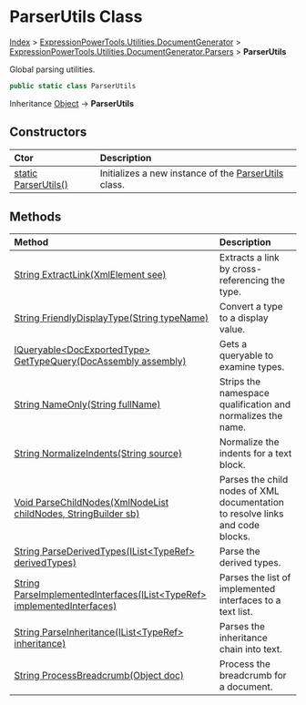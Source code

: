 ﻿# ParserUtils Class

[Index](../index.md) > [ExpressionPowerTools.Utilities.DocumentGenerator](ExpressionPowerTools.Utilities.DocumentGenerator.a.md) > [ExpressionPowerTools.Utilities.DocumentGenerator.Parsers](ExpressionPowerTools.Utilities.DocumentGenerator.Parsers.n.md) > **ParserUtils**

Global parsing utilities.

```csharp
public static class ParserUtils
```

Inheritance [Object](https://docs.microsoft.com/dotnet/api/system.object) → **ParserUtils**

## Constructors

| Ctor | Description |
| :-- | :-- |
| [static ParserUtils()](ExpressionPowerTools.Utilities.DocumentGenerator.Parsers.ParserUtils.ctor.md#static-parserutils) | Initializes a new instance of the [ParserUtils](ExpressionPowerTools.Utilities.DocumentGenerator.Parsers.ParserUtils.cs.md) class. |
## Methods

| Method | Description |
| :-- | :-- |
| [String ExtractLink(XmlElement see)](ParserUtils-ExtractLink.m.md) | Extracts a link by cross-referencing the type. |
| [String FriendlyDisplayType(String typeName)](ParserUtils-FriendlyDisplayType.m.md) | Convert a type to a display value. |
| [IQueryable&lt;DocExportedType> GetTypeQuery(DocAssembly assembly)](ParserUtils-GetTypeQuery.m.md) | Gets a queryable to examine types. |
| [String NameOnly(String fullName)](ParserUtils-NameOnly.m.md) | Strips the namespace qualification and normalizes the name. |
| [String NormalizeIndents(String source)](ParserUtils-NormalizeIndents.m.md) | Normalize the indents for a text block. |
| [Void ParseChildNodes(XmlNodeList childNodes, StringBuilder sb)](ParserUtils-ParseChildNodes.m.md) | Parses the child nodes of XML documentation to resolve links and code blocks. |
| [String ParseDerivedTypes(IList&lt;TypeRef> derivedTypes)](ParserUtils-ParseDerivedTypes.m.md) | Parse the derived types. |
| [String ParseImplementedInterfaces(IList&lt;TypeRef> implementedInterfaces)](ParserUtils-ParseImplementedInterfaces.m.md) | Parses the list of implemented interfaces to a text list. |
| [String ParseInheritance(IList&lt;TypeRef> inheritance)](ParserUtils-ParseInheritance.m.md) | Parses the inheritance chain into text. |
| [String ProcessBreadcrumb(Object doc)](ParserUtils-ProcessBreadcrumb.m.md) | Process the breadcrumb for a document. |
